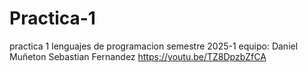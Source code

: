 # Practica-1
practica 1 lenguajes de programacion semestre 2025-1
equipo:
Daniel Muñeton
Sebastian Fernandez
https://youtu.be/TZ8DpzbZfCA 
